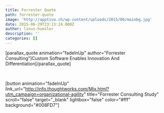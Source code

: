 ```yaml
---
title: Forrester Quote
path: forrester-quote
image: 'http://apptiva.ch/wp-content/uploads/2015/06/mainbg.jpg'
date: 2015-06-29T23:13:24.000Z
author: linus-huesler
description: ''
categories: []
---
```


[parallax_quote animation="fadeInUp" author="Forrester Consulting"]Custom Software Enables Innovation And Differentiation[/parallax_quote]

&nbsp;

[button animation="fadeInUp" link_url="http://info.thoughtworks.com/Mix.html?utm_campaign=organizational-agility" title="Forrester Consulting Study" scroll="false" target="_blank" lightbox="false" color="#fff" background="#<span class="s1">008FD7</span>"]
